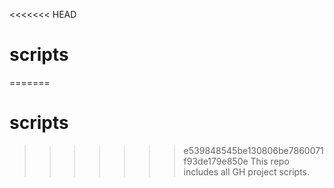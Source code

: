 <<<<<<< HEAD
# scripts 

=======
# scripts
>>>>>>> e539848545be130806be7860071f93de179e850e
This repo includes all GH project scripts.
